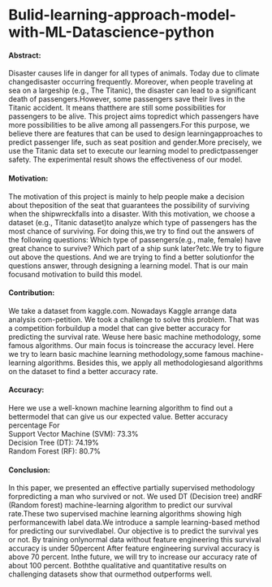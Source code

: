 # Bulid-learning-approach-model-with-ML-Datascience-python
#### Abstract:
Disaster causes life in danger for all types of animals.  Today due to climate changedisaster  occurring  frequently.   Moreover,  when  people  traveling  at  sea  on  a  largeship (e.g., The Titanic), the disaster can lead to a significant death of passengers.However,  some  passengers  save  their  lives  in  the  Titanic  accident.   It  means  thatthere  are  still  some  possibilities  for  passengers  to  be  alive.   This  project  aims  topredict which passengers have more possibilities to be alive among all passengers.For this purpose, we believe there are features that can be used to design learningapproaches to predict passenger life, such as seat position and gender.More precisely, we use the Titanic data set to execute our learning model to predictpassenger safety.  The experimental result shows the effectiveness of our model.

#### Motivation:
The motivation of this project is mainly to help people make a decision about theposition of the seat that guarantees the possibility of surviving when the shipwreckfalls into a disaster. With this motivation, we choose a dataset (e.g., Titanic dataset)to analyze which type of passengers has the most chance of surviving.  For doing this,we try to find out the answers of the following questions:  Which type of passengers(e.g., male, female) have great chance to survive?  Which part of a ship sunk later?etc.We try to figure out above the questions.  And we are trying to find a better solutionfor the questions answer, through designing a learning model. That is our main focusand motivation to build this model.

#### Contribution:
We take a dataset from kaggle.com.  Nowadays Kaggle arrange data analysis com-petition.  We took a challenge to solve this problem.  That was a competition forbuildup a model that can give better accuracy for predicting the survival rate.  Weuse here basic machine methodology, some famous algorithms.  Our main focus is toincrease the accuracy level. Here we try to learn basic machine learning methodology,some famous machine-learning algorithms.  Besides this, we apply all methodologiesand algorithms on the dataset to find a better accuracy rate.

#### Accuracy:
Here  we  use  a  well-known  machine  learning  algorithm  to  find  out  a  bettermodel that can give us our expected value.  Better accuracy percentage For <br> 
Support Vector Machine (SVM): 73.3%<br>
Decision Tree (DT): 74.19%<br>
Random Forest (RF): 80.7%

#### Conclusion:
In this paper, we presented an effective partially supervised methodology forpredicting  a  man  who  survived  or  not.   We  used  DT  (Decision  tree)  andRF (Random forest) machine-learning algorithm to predict our survival rate.These two supervised machine learning algorithms showing high performancewith label data.We  introduce  a  sample  learning-based  method  for  predicting  our  survivedlabel.  Our objective is to predict the survival yes or not.  By training onlynormal  data  without  feature  engineering  this  survival  accuracy  is  under  50percent After feature engineering survival accuracy is above 70 percent.  Inthe future, we will try to increase our accuracy rate of about 100 percent. Boththe qualitative and quantitative results on challenging datasets show that ourmethod outperforms well.
